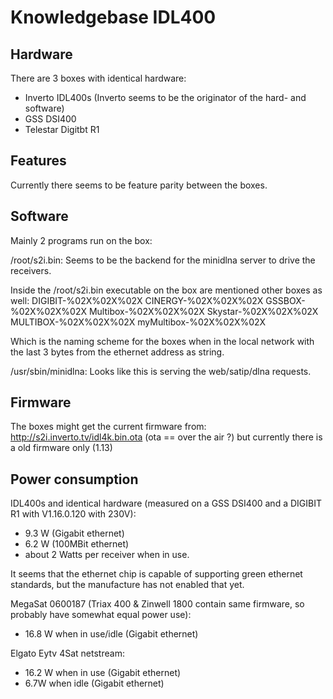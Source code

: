 Knowledgebase IDL400
=========

Hardware
--------
There are 3 boxes with identical hardware:

- Inverto IDL400s (Inverto seems to be the originator of the hard- and software)
- GSS DSI400
- Telestar Digitbt R1


Features
---------
Currently there seems to be feature parity between the boxes.


Software
--------

Mainly 2 programs run on the box:

/root/s2i.bin:
Seems to be the backend for the minidlna server to drive the receivers.

Inside the /root/s2i.bin executable on the box are mentioned other boxes as well:
	DIGIBIT-%02X%02X%02X
	CINERGY-%02X%02X%02X
	GSSBOX-%02X%02X%02X
	Multibox-%02X%02X%02X
	Skystar-%02X%02X%02X
	MULTIBOX-%02X%02X%02X
	myMultibox-%02X%02X%02X

Which is the naming scheme for the boxes when in the local network with the last 3 bytes from the ethernet address as string.


/usr/sbin/minidlna:
Looks like this is serving the web/satip/dlna requests.


Firmware
--------

The boxes might get the current firmware from: http://s2i.inverto.tv/idl4k.bin.ota (ota == over the air ?) but currently there is a old firmware only (1.13)




Power consumption
-----------------


IDL400s and identical hardware (measured on a GSS DSI400 and a DIGIBIT R1 with V1.16.0.120 with 230V):

- 9.3 W (Gigabit ethernet)
- 6.2 W (100MBit ethernet)
- about 2 Watts per receiver when in use.

It seems that the ethernet chip is capable of supporting green ethernet standards, but the manufacture has not enabled that yet.


MegaSat 0600187 (Triax 400 & Zinwell 1800 contain same firmware, so probably have somewhat equal power use):

- 16.8 W when in use/idle (Gigabit ethernet)

Elgato Eytv 4Sat netstream:

- 16.2 W when in use (Gigabit ethernet)
- 6.7W when idle (Gigabit ethernet)










